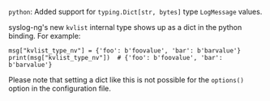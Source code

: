 `python`: Added support for `typing.Dict[str, bytes]` type `LogMessage` values.

syslog-ng's new `kvlist` internal type shows up as a dict in the python binding.
For example:
```
msg["kvlist_type_nv"] = {'foo': b'foovalue', 'bar': b'barvalue'}
print(msg["kvlist_type_nv"])  # {'foo': b'foovalue', 'bar': b'barvalue'}
```

Please note that setting a dict like this is not possible for the `options()` option
in the configuration file.

